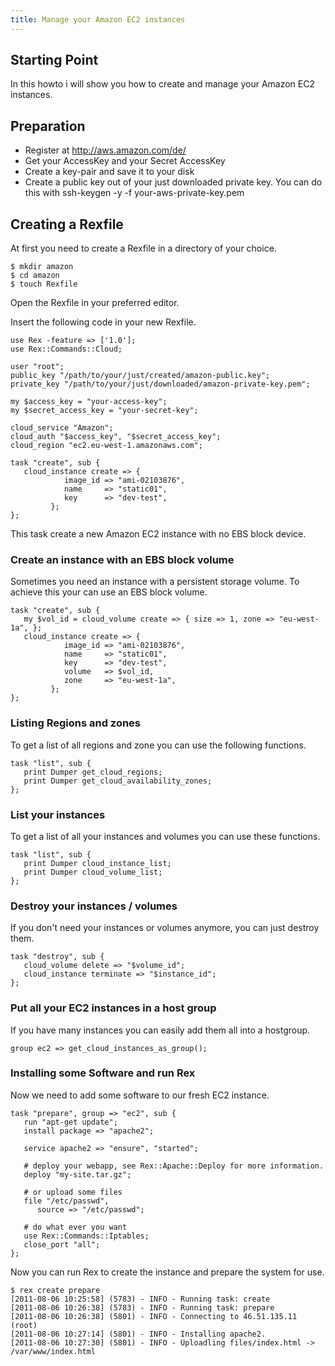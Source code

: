 ```yaml
---
title: Manage your Amazon EC2 instances
---
```


## Starting Point

In this howto i will show you how to create and manage your Amazon EC2 instances.

## Preparation

-   Register at http://aws.amazon.com/de/
-   Get your AccessKey and your Secret AccessKey
-   Create a key-pair and save it to your disk
-   Create a public key out of your just downloaded private key. You can do this with ssh-keygen -y -f your-aws-private-key.pem

## Creating a Rexfile

At first you need to create a Rexfile in a directory of your choice.

    $ mkdir amazon
    $ cd amazon
    $ touch Rexfile

Open the Rexfile in your preferred editor.

Insert the following code in your new Rexfile.

    use Rex -feature => ['1.0'];
    use Rex::Commands::Cloud;

    user "root";
    public_key "/path/to/your/just/created/amazon-public.key";
    private_key "/path/to/your/just/downloaded/amazon-private-key.pem";

    my $access_key = "your-access-key";
    my $secret_access_key = "your-secret-key";

    cloud_service "Amazon";
    cloud_auth "$access_key", "$secret_access_key";
    cloud_region "ec2.eu-west-1.amazonaws.com";

    task "create", sub {
       cloud_instance create => { 
                image_id => "ami-02103876",
                name     => "static01",
                key      => "dev-test",
             };
    };

This task create a new Amazon EC2 instance with no EBS block device.

### Create an instance with an EBS block volume

Sometimes you need an instance with a persistent storage volume. To achieve this your can use an EBS block volume.

    task "create", sub {
       my $vol_id = cloud_volume create => { size => 1, zone => "eu-west-1a", };
       cloud_instance create => { 
                image_id => "ami-02103876",
                name     => "static01",
                key      => "dev-test",
                volume   => $vol_id,
                zone     => "eu-west-1a",
             };
    };

### Listing Regions and zones

To get a list of all regions and zone you can use the following functions.

    task "list", sub {
       print Dumper get_cloud_regions;
       print Dumper get_cloud_availability_zones;
    };

### List your instances

To get a list of all your instances and volumes you can use these functions.

    task "list", sub {
       print Dumper cloud_instance_list;
       print Dumper cloud_volume_list;
    };

### Destroy your instances / volumes

If you don't need your instances or volumes anymore, you can just destroy them.

    task "destroy", sub {
       cloud_volume delete => "$volume_id";
       cloud_instance terminate => "$instance_id";
    };

### Put all your EC2 instances in a host group

If you have many instances you can easily add them all into a hostgroup.

    group ec2 => get_cloud_instances_as_group();

### Installing some Software and run Rex

Now we need to add some software to our fresh EC2 instance.

    task "prepare", group => "ec2", sub {
       run "apt-get update";
       install package => "apache2";

       service apache2 => "ensure", "started";

       # deploy your webapp, see Rex::Apache::Deploy for more information.
       deploy "my-site.tar.gz";

       # or upload some files
       file "/etc/passwd",
          source => "/etc/passwd";

       # do what ever you want
       use Rex::Commands::Iptables;
       close_port "all";
    };

Now you can run Rex to create the instance and prepare the system for use.

    $ rex create prepare
    [2011-08-06 10:25:58] (5783) - INFO - Running task: create
    [2011-08-06 10:26:38] (5783) - INFO - Running task: prepare
    [2011-08-06 10:26:38] (5801) - INFO - Connecting to 46.51.135.11 (root)
    [2011-08-06 10:27:14] (5801) - INFO - Installing apache2.
    [2011-08-06 10:27:30] (5801) - INFO - Uploadling files/index.html -> /var/www/index.html
